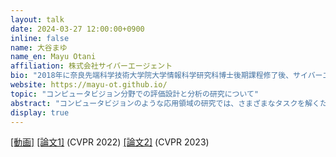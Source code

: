 ```yaml
---
layout: talk
date: 2024-03-27 12:00:00+0900
inline: false
name: 大谷まゆ
name_en: Mayu Otani
affiliation: 株式会社サイバーエージェント
bio: "2018年に奈良先端科学技術大学院大学情報科学研究科博士後期課程修了後、サイバーエージェントに入社。主にコンピュータビジョンにおける評価に関する研究に従事。"
website: https://mayu-ot.github.io/
topic: "コンピュータビジョン分野での評価設計と分析の研究について"
abstract: "コンピュータビジョンのような応用領域の研究では、さまざまなタスクを解くための手法を開発、評価することで研究を進めていますが、評価方法については十分に議論されていない領域がまだまだあります。この回では物体検出と画像生成における評価方法の設計や分析を例に、評価を対象とした研究の進め方について意見を交換したいと考えています。"
display: true
---
```

[[動画]](https://www.youtube.com/watch?v=5IHPc8Wyfag) [[論文1]](https://openaccess.thecvf.com/content/CVPR2022/html/Otani_Optimal_Correction_Cost_for_Object_Detection_Evaluation_CVPR_2022_paper.html) (CVPR 2022) [[論文2]](https://openaccess.thecvf.com/content/CVPR2023/html/Otani_Toward_Verifiable_and_Reproducible_Human_Evaluation_for_Text-to-Image_Generation_CVPR_2023_paper.html) (CVPR 2023)
